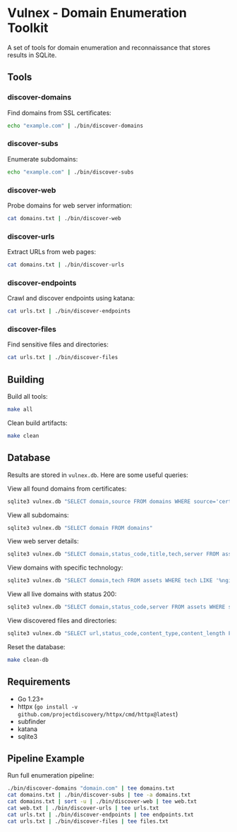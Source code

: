 # Vulnex - Domain Enumeration Toolkit

A set of tools for domain enumeration and reconnaissance that stores results in SQLite.

## Tools

### discover-domains
Find domains from SSL certificates:
```bash
echo "example.com" | ./bin/discover-domains
```

### discover-subs
Enumerate subdomains:
```bash
echo "example.com" | ./bin/discover-subs
```

### discover-web
Probe domains for web server information:
```bash
cat domains.txt | ./bin/discover-web
```

### discover-urls
Extract URLs from web pages:
```bash
cat domains.txt | ./bin/discover-urls
```

### discover-endpoints
Crawl and discover endpoints using katana:
```bash
cat urls.txt | ./bin/discover-endpoints
```

### discover-files
Find sensitive files and directories:
```bash
cat urls.txt | ./bin/discover-files
```

## Building

Build all tools:
```bash
make all
```

Clean build artifacts:
```bash
make clean
```

## Database

Results are stored in `vulnex.db`. Here are some useful queries:

View all found domains from certificates:
```bash
sqlite3 vulnex.db "SELECT domain,source FROM domains WHERE source='cert'"
```

View all subdomains:
```bash
sqlite3 vulnex.db "SELECT domain FROM domains"
```

View web server details:
```bash
sqlite3 vulnex.db "SELECT domain,status_code,title,tech,server FROM assets"
```

View domains with specific technology:
```bash
sqlite3 vulnex.db "SELECT domain,tech FROM assets WHERE tech LIKE '%nginx%'"
```

View all live domains with status 200:
```bash
sqlite3 vulnex.db "SELECT domain,status_code,server FROM assets WHERE status_code=200"
```

View discovered files and directories:
```bash
sqlite3 vulnex.db "SELECT url,status_code,content_type,content_length FROM files WHERE status_code=200"
```

Reset the database:
```bash
make clean-db
```

## Requirements

- Go 1.23+
- httpx (`go install -v github.com/projectdiscovery/httpx/cmd/httpx@latest`)
- subfinder
- katana
- sqlite3

## Pipeline Example

Run full enumeration pipeline:
```bash
./bin/discover-domains "domain.com" | tee domains.txt
cat domains.txt | ./bin/discover-subs | tee -a domains.txt
cat domains.txt | sort -u | ./bin/discover-web | tee web.txt
cat web.txt | ./bin/discover-urls | tee urls.txt
cat urls.txt | ./bin/discover-endpoints | tee endpoints.txt
cat urls.txt | ./bin/discover-files | tee files.txt
```
